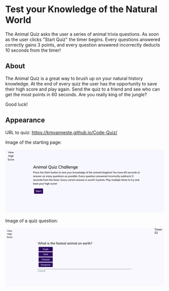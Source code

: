 # Test your Knowledge of the Natural World

The Animal Quiz asks the user a series of animal trivia questions.  As soon as the user clicks "Start Quiz" the timer begins.  Every questions answered correctly gains 3 points, and every question answered incorrectly deducts 10 seconds from the timer!

## About

The Animal Quiz is a great way to brush up on your natural history knowledge.  At the end of every quiz the user has the opportunity to save their high score and play again.  Send the quiz to a friend and see who can get the most points in 60 seconds.  Are you really king of the jungle?

Good luck!

## Appearance

URL to quiz: https://kmvanneste.github.io/Code-Quiz/

Image of the starting page:

![image](Assets/AnimalQuiz_StartPage.png)

Image of a quiz question:

![image](Assets/Quiz_Question.png)




